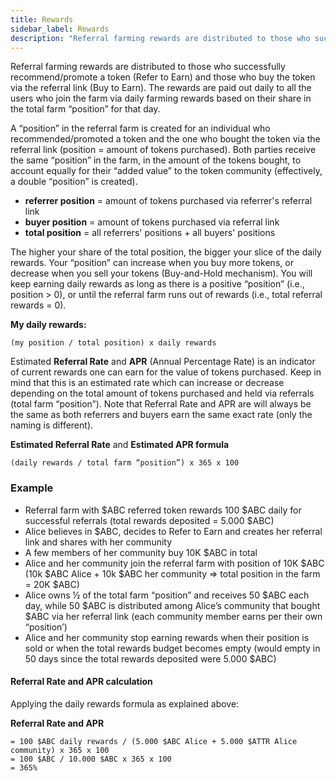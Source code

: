```yaml
---
title: Rewards
sidebar_label: Rewards
description: "Referral farming rewards are distributed to those who successfully recommend/promote a token (Refer to Earn) and those who buy the token via the referral link (Buy to Earn)."
---
```



Referral farming rewards are distributed to those who successfully recommend/promote a token (Refer to Earn) and those who buy the token via the referral link (Buy to Earn). The rewards are paid out daily to all the users who join the farm via daily farming rewards based on their share in the total farm “position” for that day. 

A “position” in the referral farm is created for an individual who recommended/promoted a token and the one who bought the token via the referral link (position = amount of tokens purchased). Both parties receive the same “position” in the farm, in the amount of the tokens bought, to account equally for their “added value” to the token community (effectively, a double “position” is created).   

- **referrer position** = amount of tokens purchased via referrer's referral link
- **buyer position** = amount of tokens purchased via referral link 
- **total position** = all referrers' positions + all buyers' positions

The higher your share of the total position, the bigger your slice of the daily rewards. Your “position” can increase when you buy more tokens, or decrease when you sell your tokens (Buy-and-Hold mechanism). You will keep earning daily rewards as long as there is a positive “position” (i.e., position > 0), or until the referral farm runs out of rewards (i.e., total referral rewards = 0). 

**My daily rewards:**

`(my position / total position) x daily rewards`

Estimated **Referral Rate** and **APR** (Annual Percentage Rate) is an indicator of current rewards one can earn for the value of tokens purchased. Keep in mind that this is an estimated rate which can increase or decrease depending on the total amount of tokens purchased and held via referrals (total farm “position”). Note that Referral Rate and APR are will always be the same as both referrers and buyers earn the same exact rate (only the naming is different).  

**Estimated Referral Rate** and **Estimated APR formula**

`(daily rewards / total farm “position”) x 365 x 100`

### Example

- Referral farm with $ABC referred token rewards 100 $ABC daily for successful referrals (total rewards deposited = 5.000 $ABC)
- Alice believes in $ABC, decides to Refer to Earn and creates her referral link and shares with her community
- A few members of her community buy 10K $ABC in total  
- Alice and her community join the referral farm with position of 10K $ABC (10k $ABC Alice + 10k $ABC her community => total position in the farm = 20K $ABC)
- Alice owns ½ of the total farm “position” and receives 50 $ABC each day, while 50 $ABC is distributed among Alice’s community that bought $ABC via her referral link (each community member earns per their own “position’)
- Alice and her community stop earning rewards when their position is sold or when the total rewards budget becomes empty (would empty in 50 days since the total rewards deposited were 5.000 $ABC)

#### Referral Rate and APR calculation 

Applying the daily rewards formula as explained above:

**Referral Rate and APR** 
```
= 100 $ABC daily rewards / (5.000 $ABC Alice + 5.000 $ATTR Alice community) x 365 x 100
= 100 $ABC / 10.000 $ABC x 365 x 100
= 365%  
````






